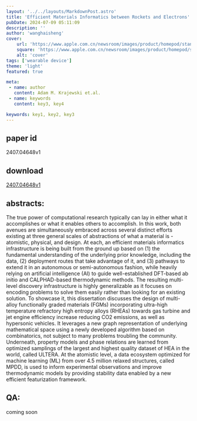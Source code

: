 ```yaml
---
layout: '../../layouts/MarkdownPost.astro'
title: 'Efficient Materials Informatics between Rockets and Electrons'
pubDate: 2024-07-09 05:11:09
description: ''
author: 'wanghaisheng'
cover:
    url: 'https://www.apple.com.cn/newsroom/images/product/homepod/standard/Apple-HomePod-hero-230118_big.jpg.large_2x.jpg'
    square: 'https://www.apple.com.cn/newsroom/images/product/homepod/standard/Apple-HomePod-hero-230118_big.jpg.large_2x.jpg'
    alt: 'cover'
tags: ['wearable device'] 
theme: 'light'
featured: true

meta:
 - name: author
   content: Adam M. Krajewski et.al.
 - name: keywords
   content: key3, key4

keywords: key1, key2, key3
---
```


## paper id
2407.04648v1
## download
[2407.04648v1](http://arxiv.org/abs/2407.04648v1)
## abstracts:
The true power of computational research typically can lay in either what it accomplishes or what it enables others to accomplish. In this work, both avenues are simultaneously embraced across several distinct efforts existing at three general scales of abstractions of what a material is - atomistic, physical, and design. At each, an efficient materials informatics infrastructure is being built from the ground up based on (1) the fundamental understanding of the underlying prior knowledge, including the data, (2) deployment routes that take advantage of it, and (3) pathways to extend it in an autonomous or semi-autonomous fashion, while heavily relying on artificial intelligence (AI) to guide well-established DFT-based ab initio and CALPHAD-based thermodynamic methods.   The resulting multi-level discovery infrastructure is highly generalizable as it focuses on encoding problems to solve them easily rather than looking for an existing solution. To showcase it, this dissertation discusses the design of multi-alloy functionally graded materials (FGMs) incorporating ultra-high temperature refractory high entropy alloys (RHEAs) towards gas turbine and jet engine efficiency increase reducing CO2 emissions, as well as hypersonic vehicles. It leverages a new graph representation of underlying mathematical space using a newly developed algorithm based on combinatorics, not subject to many problems troubling the community. Underneath, property models and phase relations are learned from optimized samplings of the largest and highest quality dataset of HEA in the world, called ULTERA. At the atomistic level, a data ecosystem optimized for machine learning (ML) from over 4.5 million relaxed structures, called MPDD, is used to inform experimental observations and improve thermodynamic models by providing stability data enabled by a new efficient featurization framework.
## QA:
coming soon
